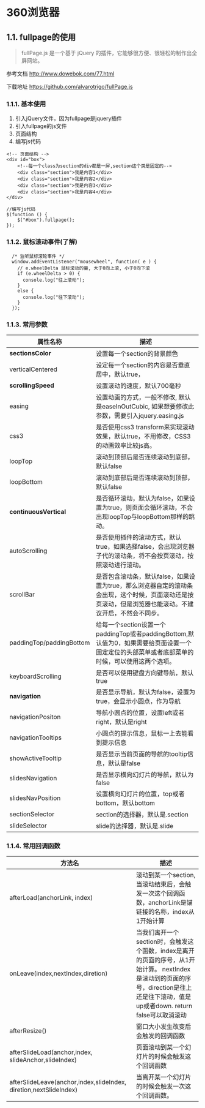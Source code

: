 # 360浏览器

## 1.1. fullpage的使用

> fullPage.js 是一个基于 jQuery 的插件，它能够很方便、很轻松的制作出全屏网站。

参考文档 <http://www.dowebok.com/77.html>

下载地址 <https://github.com/alvarotrigo/fullPage.js>

### 1.1.1. 基本使用

1. 引入jQuery文件，因为fullpage是jquery插件
2. 引入fullpage的js文件
3. 页面结构
4. 编写js代码

```
<!-- 页面结构 -->
<div id="box">
    <!--每一个class为section的div都是一屏,section这个类是固定的-->
    <div class="section">我是内容1</div>
    <div class="section">我是内容2</div>
    <div class="section">我是内容3</div>
    <div class="section">我是内容4</div>
</div>

```

```
//编写js代码
$(function () {
    $("#box").fullpage();
});

```

### 1.1.2. 鼠标滚动事件(了解)

```
  /* 监听鼠标滚轮事件 */
  window.addEventListener("mousewheel", function( e ) {
    // e.wheelDelta 鼠标滚动的量, 大于0向上滚, 小于0向下滚
    if (e.wheelDelta > 0) {
      console.log("往上滚动");
    }
    else {
      console.log("往下滚动");
    }
  });

```

### 1.1.3. 常用参数

| 属性名称                 | 描述                                                         |
| ------------------------ | ------------------------------------------------------------ |
| **sectionsColor**        | 设置每一个section的背景颜色                                  |
| verticalCentered         | 设定每一个section的内容是否垂直居中，默认true，              |
| **scrollingSpeed**       | 设置滚动的速度，默认700毫秒                                  |
| easing                   | 设置动画的方式，一般不修改, 默认是easeInOutCubic, 如果想要修改此参数，需要引入jquery.easing.js |
| css3                     | 是否使用css3 transform来实现滚动效果，默认true，不用修改，CSS3的动画效率比较js高。 |
| loopTop                  | 滚动到顶部后是否连续滚动到底部，默认false                    |
| loopBottom               | 滚动到底部后是否连续滚动到顶部，默认false                    |
| **continuousVertical**   | 是否循环滚动，默认为false，如果设置为true，则页面会循环滚动，不会出现loopTop与loopBottom那样的跳动。 |
| autoScrolling            | 是否使用插件的滚动方式，默认true，如果选择false，会出现浏览器子代的滚动条，将不会按页滚动，按照滚动进行滚动。 |
| scrollBar                | 是否包含滚动条，默认false，如果设置为true，那么浏览器自定的滚动条会出现，这个时候，页面滚动还是按页滚动，但是浏览器也能滚动。不建议开启，不然会不同步。 |
| paddingTop/paddingBottom | 给每一个section设置一个paddingTop或者paddingBottom,默认值为0，如果需要给页面设置一个固定定位的头部菜单或者底部菜单的时候，可以使用这两个选项。 |
| keyboardScrolling        | 是否可以使用键盘方向键导航，默认true                         |
| **navigation**           | 是否显示导航，默认为false，设置为true，会显示小圆点，作为导航 |
| navigationPositon        | 导航小圆点的位置，设置left或者right，默认是right             |
| navigationTooltips       | 小圆点的提示信息，鼠标一上去能看到提示信息                   |
| showActiveTooltip        | 是否显示当前页面的导航的tooltip信息，默认是false             |
| slidesNavigation         | 是否显示横向幻灯片的导航，默认为false                        |
| slidesNavPosition        | 设置横向幻灯片的位置，top或者bottom，默认bottom              |
| sectionSelector          | section的选择器，默认是.section                              |
| slideSelector            | slide的选择器，默认是.slide                                  |

### 1.1.4. 常用回调函数

| 方法名                                                       | 描述                                                         |
| ------------------------------------------------------------ | ------------------------------------------------------------ |
| afterLoad(anchorLink, index)                                 | 滚动到某一个section,当滚动结束后，会触发一次这个回调函数，anchorLink是锚链接的名称，index从1开始计算 |
| onLeave(index,nextIndex,diretion)                            | 当我们离开一个section时，会触发这个函数，index是离开的页面的序号，从1开始计算。 nextIndex是滚动到的页面的序号，direction是往上还是往下滚动，值是up或者down. return false可以取消滚动 |
| afterResize()                                                | 窗口大小发生改变后会触发的回调函数                           |
| afterSlideLoad(anchor,index, slideAnchor,slideIndex)         | 页面滚动到某一个幻灯片的时候会触发这个回调函数               |
| afterSlideLeave(anchor,index,slideIndex, diretion,nextSlideIndex) | 当离开某一个幻灯片的时候会触发一次这个回调函数。             |